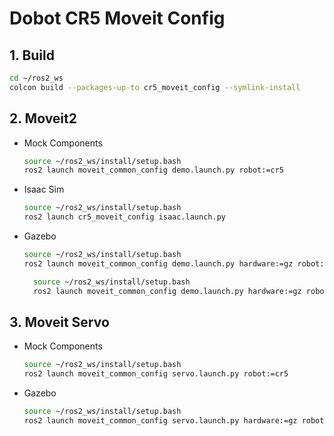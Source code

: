 # Dobot CR5 Moveit Config

## 1. Build
```bash
cd ~/ros2_ws
colcon build --packages-up-to cr5_moveit_config --symlink-install
```

## 2. Moveit2
* Mock Components
    ```bash
    source ~/ros2_ws/install/setup.bash
    ros2 launch moveit_common_config demo.launch.py robot:=cr5
    ```
* Isaac Sim
    ```bash
    source ~/ros2_ws/install/setup.bash
    ros2 launch cr5_moveit_config isaac.launch.py
    ```
* Gazebo
  ```bash
  source ~/ros2_ws/install/setup.bash
  ros2 launch moveit_common_config demo.launch.py hardware:=gz robot:=cr5
  ```
  ```bash
    source ~/ros2_ws/install/setup.bash
    ros2 launch moveit_common_config demo.launch.py hardware:=gz robot:=cr5 world:=warehouse
    ```

## 3. Moveit Servo
* Mock Components
    ```bash
    source ~/ros2_ws/install/setup.bash
    ros2 launch moveit_common_config servo.launch.py robot:=cr5 
    ```
* Gazebo
    ```bash
    source ~/ros2_ws/install/setup.bash
    ros2 launch moveit_common_config servo.launch.py hardware:=gz robot:=cr5 world:=warehouse
    ```